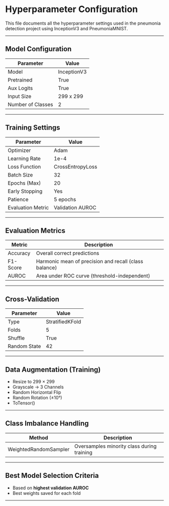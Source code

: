 # Hyperparameter Configuration

This file documents all the hyperparameter settings used in the pneumonia detection project using InceptionV3 and PneumoniaMNIST.

---

## Model Configuration

| Parameter        | Value                              |
|------------------|-------------------------------------|
| Model            | InceptionV3                        |
| Pretrained       | True                               |
| Aux Logits       | True                               |
| Input Size       | 299 x 299                          |
| Number of Classes| 2                                  |

---

## Training Settings

| Parameter         | Value             |
|-------------------|------------------|
| Optimizer         | Adam             |
| Learning Rate     | 1e-4             |
| Loss Function     | CrossEntropyLoss |
| Batch Size        | 32               |
| Epochs (Max)      | 20               |
| Early Stopping    | Yes              |
| Patience          | 5 epochs         |
| Evaluation Metric | Validation AUROC |

---

## Evaluation Metrics

| Metric      | Description                                          |
|-------------|------------------------------------------------------|
| Accuracy    | Overall correct predictions                         |
| F1-Score    | Harmonic mean of precision and recall (class balance)|
| AUROC       | Area under ROC curve (threshold-independent)        |

---

## Cross-Validation

| Parameter         | Value              |
|-------------------|-------------------|
| Type              | StratifiedKFold   |
| Folds             | 5                 |
| Shuffle           | True              |
| Random State      | 42                |

---

## Data Augmentation (Training)

- Resize to 299 × 299
- Grayscale → 3 Channels
- Random Horizontal Flip
- Random Rotation (±10°)
- ToTensor()

---

##  Class Imbalance Handling

| Method                 | Description                                      |
|------------------------|--------------------------------------------------|
| WeightedRandomSampler  | Oversamples minority class during training       |


---

## Best Model Selection Criteria

- Based on **highest validation AUROC**
- Best weights saved for each fold

---

